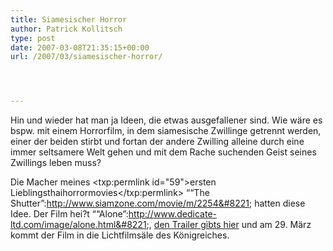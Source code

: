 ```yaml
---
title: Siamesischer Horror
author: Patrick Kollitsch
type: post
date: 2007-03-08T21:35:15+00:00
url: /2007/03/siamesischer-horror/




---
```

Hin und wieder hat man ja Ideen, die etwas ausgefallener sind. Wie wäre es bspw. mit einem Horrorfilm, in dem siamesische Zwillinge getrennt werden, einer der beiden stirbt und fortan der andere Zwilling alleine durch eine immer seltsamere Welt gehen und mit dem Rache suchenden Geist seines Zwillings leben muss?

Die Macher meines <txp:permlink id="59">ersten Lieblingsthaihorrormovies</txp:permlink> &#8220;&#8220;The Shutter&#8221;:http://www.siamzone.com/movie/m/2254&#8221; hatten diese Idee. Der Film hei?t &#8220;&#8220;Alone&#8221;:http://www.dedicate-ltd.com/image/alone.html&#8221;, [den Trailer gibts hier][1] und am 29. März kommt der Film in die Lichtfilmsäle des Königreiches.

 [1]: http://video.mthai.com/player.php?id=14M1172550767M0